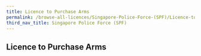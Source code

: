 ```yaml
---
title: Licence to Purchase Arms
permalink: /browse-all-licences/Singapore-Police-Force-(SPF)/Licence-to-Purchase-Arms
third_nav_title: Singapore Police Force (SPF)
---
```

## Licence to Purchase Arms

